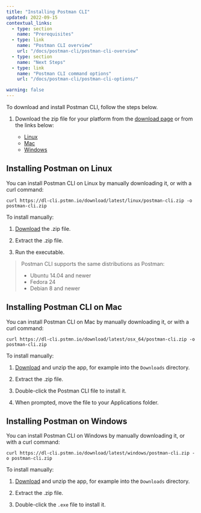 ```yaml
---
title: "Installing Postman CLI"
updated: 2022-09-15
contextual_links:
  - type: section
    name: "Prerequisites"
  - type: link
    name: "Postman CLI overview"
    url: "/docs/postman-cli/postman-cli-overview"
  - type: section
    name: "Next Steps"
  - type: link
    name: "Postman CLI command options"
    url: "/docs/postman-cli/postman-cli-options/"

warning: false
---
```


To download and install Postman CLI, follow the steps below.

1. Download the zip file for your platform from the [download page](https://www.postman.com/downloads/) or from the links below:

    * [Linux](https://dl-cli.pstmn.io/download/latest/linux/postman-cli.zip)
    * [Mac](https://dl-cli.pstmn.io/download/latest/osx_64/postman-cli.zip)
    * [Windows](https://dl-cli.pstmn.io/download/latest/windows/postman-cli.zip)

## Installing Postman on Linux

You can install Postman CLI on Linux by manually downloading it, or with a curl command:

    curl https://dl-cli.pstmn.io/download/latest/linux/postman-cli.zip -o postman-cli.zip

To install manually:

1. [Download](https://www.postman.com/downloads/) the .zip file.

1. Extract the .zip file.

1. Run the executable.

> Postman CLI supports the same distributions as Postman:
>
> * Ubuntu 14.04 and newer
> * Fedora 24
> * Debian 8 and newer
>
## Installing Postman CLI on Mac

You can install Postman CLI on Mac by manually downloading it, or with a curl command:

    curl https://dl-cli.pstmn.io/download/latest/osx_64/postman-cli.zip -o postman-cli.zip

To install manually:

1. [Download](https://www.postman.com/downloads/) and unzip the app, for example into the `Downloads` directory.

1. Extract the .zip file.

1. Double-click the Postman CLI file to install it.

1. When prompted, move the file to your Applications folder.

## Installing Postman on Windows

You can install Postman CLI on Windows by manually downloading it, or with a curl command:

    curl https://dl-cli.pstmn.io/download/latest/windows/postman-cli.zip -o postman-cli.zip

To install manually:

1. [Download](https://www.postman.com/downloads/) and unzip the app, for example into the `Downloads` directory.

1. Extract the .zip file.

1. Double-click the `.exe` file to install it.
